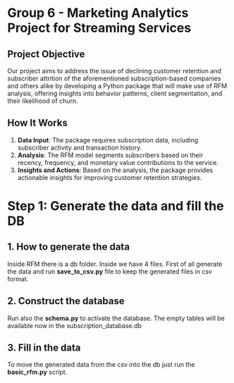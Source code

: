 # Group 6 - Marketing Analytics Project for Streaming Services

## Project Objective

Our project aims to address the issue of declining customer retention and subscriber attrition of the aforementioned subscription-based companies and others alike by developing a Python package that will make use of RFM analysis, offering insights into behavior patterns, client segmentation, and their likelihood of churn.


## How It Works

1. **Data Input**: The package requires subscription data, including subscriber activity and transaction history.
2. **Analysis**: The RFM model segments subscribers based on their recency, frequency, and monetary value contributions to the service.
3. **Insights and Actions**: Based on the analysis, the package provides actionable insights for improving customer retention strategies.

# Step 1: Generate the data and fill the DB

## 1. How to generate the data
Inside RFM there is a db folder. Inside we have 4 files. First of all generate the data and run **save_to_csv.py** file to keep the generated files in csv format.

## 2. Construct the database
Run also the **schema.py** to activate the database. The empty tables will be available now in the subscription_database.db


## 3. Fill in the data
To move the generated data from the csv into the db just run the **basic_rfm.py** script.
